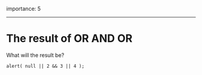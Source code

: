 importance: 5

------------------------------------------------------------------------

The result of OR AND OR
=======================

What will the result be?

    alert( null || 2 && 3 || 4 );
